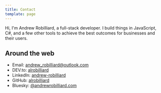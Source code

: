 ```yaml
---
title: Contact
template: page
---
```


Hi, I'm Andrew Robilliard, a full-stack developer. I build things in JavaScript, C#, and a few other tools to achieve the best outcomes for businesses and their users.

## Around the web

- Email: [andrew_robilliard@outlook.com](mailto:andrew_robilliard@outlook.com)
- DEV.to: [alrobilliard](https://dev.to/alrobilliard)
- LinkedIn: [andrew-robilliard](https://www.linkedin.com/in/andrew-robilliard/)
- GitHub: [alrobilliard](https://github.com/alrobilliard)
- Bluesky: [@andrewrobilliard.com](https://bsky.app/profile/andrewrobilliard.com)
